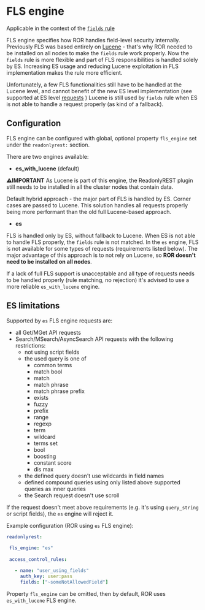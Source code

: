 # FLS engine

Applicable in the context of the [`fields` rule](elasticsearch#fields) 
 
FLS engine specifies how ROR handles field-level security internally. Previously FLS was based entirely on [Lucene](https://en.wikipedia.org/wiki/Apache_Lucene) - that's why ROR needed to be installed on all nodes to make the `fields` rule work properly.
Now the `fields` rule is more flexible and part of FLS responsibilities is handled solely by ES. Increasing ES usage and reducing Lucene exploitation in FLS implementation makes the rule more efficient.

Unfortunately, a few FLS functionalities still have to be handled at the Lucene level, and cannot benefit of the new ES level implementation (see supported at ES level [requests](#ES-limitations) )
Lucene is still used by `fields` rule when ES is not able to handle a request properly (as kind of a fallback).

## Configuration 

FLS engine can be configured with global, optional property `fls_engine` set under the `readonlyrest:` section. 

There are two engines available:   

* **es_with_lucene** (default)

 **⚠️IMPORTANT** As Lucene is part of this engine, the ReadonlyREST plugin still needs to be installed in all the cluster nodes that contain data.

Default hybrid approach - the major part of FLS is handled by ES. Corner cases are passed to Lucene. 
This solution handles all requests properly being more performant than the old full Lucene-based approach.

* **es**

FLS is handled only by ES, without fallback to Lucene. When ES is not able to handle FLS properly, the `fields` rule is not matched. 
In the `es` engine, FLS is not available for some types of requests (requirements listed below). The major advantage of this approach is to not rely on Lucene, so **ROR doesn't need to be installed on all nodes**.

If a lack of full FLS support is unacceptable and all type of requests needs to be handled properly (rule matching, no rejection) it's advised to use a more reliable `es_with_lucene` engine.

## ES limitations
Supported by `es` FLS engine requests are: 

* all Get/MGet API requests
* Search/MSearch/AsyncSearch API requests with the following restrictions:
    * not using script fields
    * the used query is one of
        * common terms
        * match bool
        * match
        * match phrase
        * match phrase prefix
        * exists
        * fuzzy 
        * prefix
        * range
        * regexp
        * term
        * wildcard
        * terms set
        * bool
        * boosting
        * constant score
        * dis max
    * the defined query doesn't use wildcards in field names
    * defined compound queries using only listed above supported queries as inner queries 
    * the Search request doesn't use scroll 

If the request doesn't meet above requirements (e.g. it's using `query_string` or script fields), the `es` engine will reject it.

Example configuration (ROR using `es` FLS engine):

 ```yaml
readonlyrest:
  
  fls_engine: "es"
  
  access_control_rules:

    - name: "user_using_fields"
      auth_key: user:pass
      fields: ["~someNotAllowedField"]
 ```

Property `fls_engine` can be omitted, then by default, ROR uses `es_with_lucene` FLS engine. 